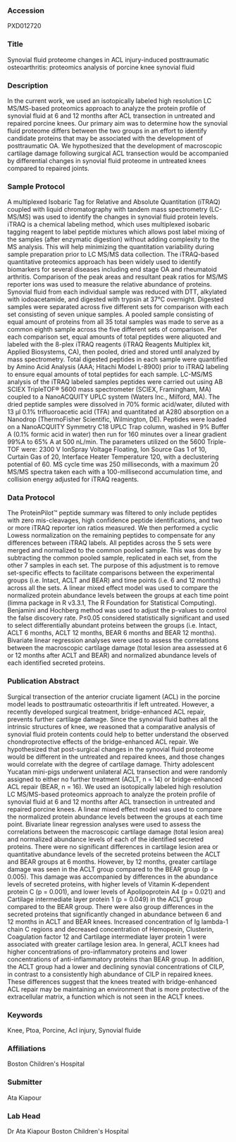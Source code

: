### Accession
PXD012720

### Title
Synovial fluid proteome changes in ACL injury-induced posttraumatic osteoarthritis: proteomics analysis of porcine knee synovial fluid

### Description
In the current work, we used an isotopically labeled high resolution LC MS/MS-based proteomics approach to analyze the protein profile of synovial fluid at 6 and 12 months after ACL transection in untreated and repaired porcine knees. Our primary aim was to determine how the synovial fluid proteome differs between the two groups in an effort to identify candidate proteins that may be associated with the development of posttraumatic OA. We hypothesized that the development of macroscopic cartilage damage following surgical ACL transection would be accompanied by differential changes in synovial fluid proteome in untreated knees compared to repaired joints.

### Sample Protocol
A multiplexed Isobaric Tag for Relative and Absolute Quantitation (iTRAQ) coupled with liquid chromatography with tandem mass spectrometry (LC-MS/MS) was used to identify the changes in synovial fluid protein levels. iTRAQ is a chemical labeling method, which uses multiplexed isobaric tagging reagent to label peptide mixtures which allows post label mixing of the samples (after enzymatic digestion) without adding complexity to the MS analysis. This will help minimizing the quantitation variability during sample preparation prior to LC MS/MS data collection. The iTRAQ-based quantitative proteomics approach has been widely used to identify biomarkers for several diseases including end stage OA and rheumatoid arthritis. Comparison of the peak areas and resultant peak ratios for MS/MS reporter ions was used to measure the relative abundance of proteins. Synovial fluid from each individual sample was reduced with DTT, alkylated with iodoacetamide, and digested with trypsin at 37°C overnight. Digested samples were separated across five different sets for comparison with each set consisting of seven unique samples.  A pooled sample consisting of equal amount of proteins from all 35 total samples was made to serve as a common eighth sample across the five different sets of comparison. Per each comparison set, equal amounts of total peptides were aliquoted and labeled with the 8-plex iTRAQ reagents (iTRAQ Reagents Multiplex kit, Applied Biosystems, CA), then pooled, dried and stored until analyzed by mass spectrometry. Total digested peptides in each sample were quantified by Amino Acid Analysis (AAA; Hitachi Model L-8900) prior to iTRAQ labeling to ensure equal amounts of total peptides for each sample. LC-MS/MS analysis of the iTRAQ labeled samples peptides were carried out using AB SCIEX TripleTOF® 5600 mass spectrometer (SCIEX, Framingham, MA) coupled to a NanoACQUITY UPLC system (Waters Inc., Milford, MA). The dried peptide samples were dissolved in 70% formic acid/water, diluted with 13 µl 0.1% trifluoroacetic acid (TFA) and quantitated at A280 absorption on a Nanodrop (ThermoFisher Scientific, Wilmington, DE). Peptides were loaded on a NanoACQUITY Symmetry C18 UPLC Trap column, washed in 9% Buffer A (0.1% formic acid in water) then run for 160 minutes over a linear gradient 99%A to 65% A at 500 nL/min. The parameters utilized on the 5600 Triple-TOF were: 2300 V IonSpray Voltage Floating, Ion Source Gas 1 of 10, Curtain Gas of 20, Interface Heater Temperature 120, with a declustering potential of 60. MS cycle time was 250 milliseconds, with a maximum 20 MS/MS spectra taken each with a 100-millisecond accumulation time, and collision energy adjusted for iTRAQ reagents.

### Data Protocol
The ProteinPilot™ peptide summary was filtered to only include peptides with zero mis-cleavages, high confidence peptide identifications, and two or more iTRAQ reporter ion ratios measured. We then performed a cyclic Lowess normalization on the remaining peptides to compensate for any differences between iTRAQ labels. All peptides across the 5 sets were merged and normalized to the common pooled sample. This was done by subtracting the common pooled sample, replicated in each set, from the other 7 samples in each set. The purpose of this adjustment is to remove set-specific effects to facilitate comparisons between the experimental groups (i.e. Intact, ACLT and BEAR) and time points (i.e. 6 and 12 months) across all the sets. A linear mixed effect model was used to compare the normalized protein abundance levels between the groups at each time point (limma package in R v3.3.1, The R Foundation for Statistical Computing). Benjamini and Hochberg method was used to adjust the p-values to control the false discovery rate. P≤0.05 considered statistically significant and used to select differentially abundant proteins between the groups (i.e. Intact, ACLT 6 months, ACLT 12 months, BEAR 6 months and BEAR 12 months). Bivariate linear regression analyses were used to assess the correlations between the macroscopic cartilage damage (total lesion area assessed at 6 or 12 months after ACLT and BEAR) and normalized abundance levels of each identified secreted proteins.

### Publication Abstract
Surgical transection of the anterior cruciate ligament (ACL) in the porcine model leads to posttraumatic osteoarthritis if left untreated. However, a recently developed surgical treatment, bridge-enhanced ACL repair, prevents further cartilage damage. Since the synovial fluid bathes all the intrinsic structures of knee, we reasoned that a comparative analysis of synovial fluid protein contents could help to better understand the observed chondroprotective effects of the bridge-enhanced ACL repair. We hypothesized that post-surgical changes in the synovial fluid proteome would be different in the untreated and repaired knees, and those changes would correlate with the degree of cartilage damage. Thirty adolescent Yucatan mini-pigs underwent unilateral ACL transection and were randomly assigned to either no further treatment (ACLT, n = 14) or bridge-enhanced ACL repair (BEAR, n = 16). We used an isotopically labeled high resolution LC MS/MS-based proteomics approach to analyze the protein profile of synovial fluid at 6 and 12 months after ACL transection in untreated and repaired porcine knees. A linear mixed effect model was used to compare the normalized protein abundance levels between the groups at each time point. Bivariate linear regression analyses were used to assess the correlations between the macroscopic cartilage damage (total lesion area) and normalized abundance levels of each of the identified secreted proteins. There were no significant differences in cartilage lesion area or quantitative abundance levels of the secreted proteins between the ACLT and BEAR groups at 6 months. However, by 12 months, greater cartilage damage was seen in the ACLT group compared to the BEAR group (p = 0.005). This damage was accompanied by differences in the abundance levels of secreted proteins, with higher levels of Vitamin K-dependent protein C (p = 0.001), and lower levels of Apolipoprotein A4 (p = 0.021) and Cartilage intermediate layer protein 1 (p = 0.049) in the ACLT group compared to the BEAR group. There were also group differences in the secreted proteins that significantly changed in abundance between 6 and 12 months in ACLT and BEAR knees. Increased concentration of Ig lambda-1 chain C regions and decreased concentration of Hemopexin, Clusterin, Coagulation factor 12 and Cartilage intermediate layer protein 1 were associated with greater cartilage lesion area. In general, ACLT knees had higher concentrations of pro-inflammatory proteins and lower concentrations of anti-inflammatory proteins than BEAR group. In addition, the ACLT group had a lower and declining synovial concentrations of CILP, in contrast to a consistently high abundance of CILP in repaired knees. These differences suggest that the knees treated with bridge-enhanced ACL repair may be maintaining an environment that is more protective of the extracellular matrix, a function which is not seen in the ACLT knees.

### Keywords
Knee, Ptoa, Porcine, Acl injury, Synovial fluide

### Affiliations
Boston Children's Hospital

### Submitter
Ata Kiapour

### Lab Head
Dr Ata Kiapour
Boston Children's Hospital



